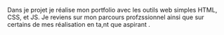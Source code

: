 Dans je projet je réalise mon portfolio avec les outils web simples HTML, CSS, et JS. Je reviens sur mon parcours profzssionnel ainsi que sur certains de mes réalisation en  ta,nt que aspirant .
